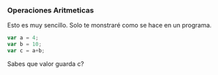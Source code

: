 ### Operaciones Aritmeticas
Esto es muy sencillo. Solo te monstraré como se hace en un programa.

```js
var a = 4;
var b = 10;
var c = a+b;
```

Sabes que valor guarda c?
